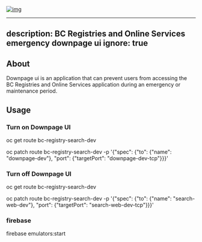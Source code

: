 
[![img](https://img.shields.io/badge/Lifecycle-Stable-97ca00)](https://github.com/bcgov/repomountie/blob/master/doc/lifecycle-badges.md)

---
description: BC Registries and Online Services emergency downpage ui
ignore: true
---

## About

Downpage ui is an application that can prevent users from accessing the BC Registries and Online Services application during an emergency or maintenance period.

## Usage

### Turn on Downpage UI
oc get route bc-registry-search-dev

oc patch route bc-registry-search-dev -p '{"spec": {"to": {"name": "downpage-dev"}, "port": {"targetPort": "downpage-dev-tcp"}}}'

### Turn off Downpage UI
oc get route bc-registry-search-dev

oc patch route bc-registry-search-dev -p '{"spec": {"to": {"name": "search-web-dev"}, "port": {"targetPort": "search-web-dev-tcp"}}}'


### firebase
firebase emulators:start

